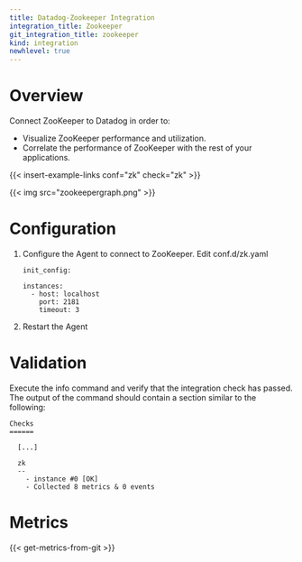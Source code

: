 ```yaml
---
title: Datadog-Zookeeper Integration
integration_title: Zookeeper
git_integration_title: zookeeper
kind: integration
newhlevel: true
---
```

# Overview

Connect ZooKeeper to Datadog in order to:

* Visualize ZooKeeper performance and utilization.
* Correlate the performance of ZooKeeper with the rest of your applications.


{{< insert-example-links conf="zk" check="zk" >}}

{{< img src="zookeepergraph.png" >}}

# Configuration

1.  Configure the Agent to connect to ZooKeeper. Edit conf.d/zk.yaml

        init_config:

        instances:
          - host: localhost
            port: 2181
            timeout: 3

1.  Restart the Agent

# Validation

Execute the info command and verify that the integration check has passed. The output of the command should contain a section similar to the following:

    Checks
    ======

      [...]

      zk
      --
        - instance #0 [OK]
        - Collected 8 metrics & 0 events

# Metrics

{{< get-metrics-from-git >}}